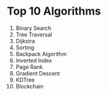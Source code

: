 
# Top 10 Algorithms

1. Binary Search
2. Tree Traversal
3. Dijkstra
4. Sorting
5. Backpack Algorithm
6. Inverted Index
7. Page Rank
8. Gradient Descent
9. KDTree
10. Blockchain